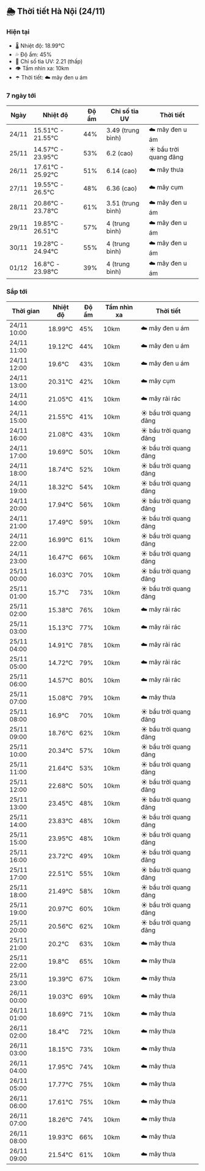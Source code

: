 ## 🌦️ Thời tiết Hà Nội (24/11)

### Hiện tại

- 🌡️ Nhiệt độ: 18.99℃
- 💦 Độ ẩm: 45%
- 🌟 Chỉ số tia UV: 2.21 (thấp)
- 👁️ Tầm nhìn xa: 10km
- ☂️ Thời tiết: ☁️ mây đen u ám

### 7 ngày tới

| Ngày | Nhiệt độ | Độ ẩm | Chỉ số tia UV | Thời tiết |
| --- | --- | --- | --- | --- |
| 24/11 | 15.51℃ - 21.55℃ | 44% | 3.49 (trung bình) | ☁️ mây đen u ám |
| 25/11 | 14.57℃ - 23.95℃ | 53% | 6.2 (cao) | ☀️ bầu trời quang đãng |
| 26/11 | 17.61℃ - 25.92℃ | 51% | 6.14 (cao) | ☁️ mây thưa |
| 27/11 | 19.55℃ - 26.5℃ | 48% | 6.36 (cao) | ☁️ mây cụm |
| 28/11 | 20.86℃ - 23.78℃ | 61% | 3.51 (trung bình) | ☁️ mây đen u ám |
| 29/11 | 19.85℃ - 26.51℃ | 57% | 4 (trung bình) | ☁️ mây đen u ám |
| 30/11 | 19.28℃ - 24.94℃ | 55% | 4 (trung bình) | ☁️ mây đen u ám |
| 01/12 | 16.8℃ - 23.98℃ | 39% | 4 (trung bình) | ☁️ mây đen u ám |

### Sắp tới

| Thời gian | Nhiệt độ | Độ ẩm | Tầm nhìn xa | Thời tiết |
| --- | --- | --- | --- | --- |
| 24/11 10:00 | 18.99℃ | 45% | 10km | ☁️ mây đen u ám |
| 24/11 11:00 | 19.12℃ | 44% | 10km | ☁️ mây đen u ám |
| 24/11 12:00 | 19.6℃ | 43% | 10km | ☁️ mây đen u ám |
| 24/11 13:00 | 20.31℃ | 42% | 10km | ☁️ mây cụm |
| 24/11 14:00 | 21.05℃ | 41% | 10km | ☁️ mây rải rác |
| 24/11 15:00 | 21.55℃ | 41% | 10km | ☀️ bầu trời quang đãng |
| 24/11 16:00 | 21.08℃ | 43% | 10km | ☀️ bầu trời quang đãng |
| 24/11 17:00 | 19.69℃ | 50% | 10km | ☀️ bầu trời quang đãng |
| 24/11 18:00 | 18.74℃ | 52% | 10km | ☀️ bầu trời quang đãng |
| 24/11 19:00 | 18.32℃ | 54% | 10km | ☀️ bầu trời quang đãng |
| 24/11 20:00 | 17.94℃ | 56% | 10km | ☀️ bầu trời quang đãng |
| 24/11 21:00 | 17.49℃ | 59% | 10km | ☀️ bầu trời quang đãng |
| 24/11 22:00 | 16.99℃ | 61% | 10km | ☀️ bầu trời quang đãng |
| 24/11 23:00 | 16.47℃ | 66% | 10km | ☀️ bầu trời quang đãng |
| 25/11 00:00 | 16.03℃ | 70% | 10km | ☀️ bầu trời quang đãng |
| 25/11 01:00 | 15.7℃ | 73% | 10km | ☀️ bầu trời quang đãng |
| 25/11 02:00 | 15.38℃ | 76% | 10km | ☁️ mây rải rác |
| 25/11 03:00 | 15.13℃ | 77% | 10km | ☁️ mây rải rác |
| 25/11 04:00 | 14.91℃ | 78% | 10km | ☁️ mây rải rác |
| 25/11 05:00 | 14.72℃ | 79% | 10km | ☁️ mây rải rác |
| 25/11 06:00 | 14.57℃ | 80% | 10km | ☁️ mây rải rác |
| 25/11 07:00 | 15.08℃ | 79% | 10km | ☁️ mây thưa |
| 25/11 08:00 | 16.9℃ | 70% | 10km | ☀️ bầu trời quang đãng |
| 25/11 09:00 | 18.76℃ | 62% | 10km | ☀️ bầu trời quang đãng |
| 25/11 10:00 | 20.34℃ | 57% | 10km | ☀️ bầu trời quang đãng |
| 25/11 11:00 | 21.64℃ | 53% | 10km | ☀️ bầu trời quang đãng |
| 25/11 12:00 | 22.68℃ | 50% | 10km | ☀️ bầu trời quang đãng |
| 25/11 13:00 | 23.45℃ | 48% | 10km | ☀️ bầu trời quang đãng |
| 25/11 14:00 | 23.83℃ | 48% | 10km | ☀️ bầu trời quang đãng |
| 25/11 15:00 | 23.95℃ | 48% | 10km | ☀️ bầu trời quang đãng |
| 25/11 16:00 | 23.72℃ | 49% | 10km | ☀️ bầu trời quang đãng |
| 25/11 17:00 | 22.51℃ | 55% | 10km | ☀️ bầu trời quang đãng |
| 25/11 18:00 | 21.49℃ | 58% | 10km | ☀️ bầu trời quang đãng |
| 25/11 19:00 | 20.97℃ | 60% | 10km | ☀️ bầu trời quang đãng |
| 25/11 20:00 | 20.56℃ | 62% | 10km | ☀️ bầu trời quang đãng |
| 25/11 21:00 | 20.2℃ | 63% | 10km | ☁️ mây thưa |
| 25/11 22:00 | 19.8℃ | 65% | 10km | ☁️ mây thưa |
| 25/11 23:00 | 19.39℃ | 67% | 10km | ☁️ mây thưa |
| 26/11 00:00 | 19.03℃ | 69% | 10km | ☁️ mây thưa |
| 26/11 01:00 | 18.69℃ | 71% | 10km | ☁️ mây thưa |
| 26/11 02:00 | 18.4℃ | 72% | 10km | ☁️ mây thưa |
| 26/11 03:00 | 18.15℃ | 73% | 10km | ☁️ mây thưa |
| 26/11 04:00 | 17.95℃ | 74% | 10km | ☁️ mây thưa |
| 26/11 05:00 | 17.77℃ | 75% | 10km | ☁️ mây thưa |
| 26/11 06:00 | 17.61℃ | 75% | 10km | ☁️ mây thưa |
| 26/11 07:00 | 18.26℃ | 74% | 10km | ☁️ mây thưa |
| 26/11 08:00 | 19.93℃ | 66% | 10km | ☁️ mây thưa |
| 26/11 09:00 | 21.54℃ | 61% | 10km | ☁️ mây thưa |
